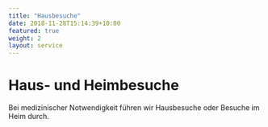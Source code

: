 ```yaml
---
title: "Hausbesuche"
date: 2018-11-28T15:14:39+10:00
featured: true
weight: 2
layout: service
---
```


# Haus- und Heimbesuche

Bei medizinischer Notwendigkeit führen wir Hausbesuche oder Besuche im Heim durch.

